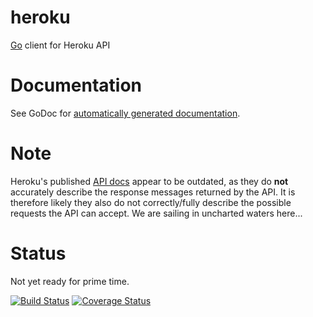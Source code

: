 heroku
======

[Go](http://golang.org) client for Heroku API


# Documentation

See GoDoc for [automatically generated documentation](http://godoc.org/github.com/jmcvetta/heroku).


# Note

Heroku's published [API docs](http://api-docs.heroku.com) appear to be
outdated, as they do **not** accurately describe the response messages returned
by the API.  It is therefore likely they also do not correctly/fully describe
the possible requests the API can accept.  We are sailing in uncharted waters
here...


# Status

Not yet ready for prime time.

[![Build Status](https://drone.io/github.com/jmcvetta/heroku/status.png)](https://drone.io/github.com/jmcvetta/heroku/latest)
[![Coverage Status](https://coveralls.io/repos/jmcvetta/heroku/badge.png?branch=master)](https://coveralls.io/r/jmcvetta/heroku)

